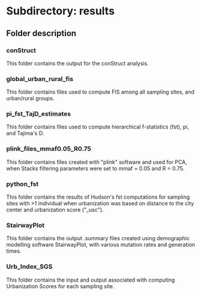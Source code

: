 # Subdirectory: results

## Folder description

### conStruct

This folder contains the output for the conStruct analysis.

### global_urban_rural_fis

This folder contains files used to compute FIS among all sampling sites, and urban/rural groups.

### pi_fst_TajD_estimates

This folder contains files used to compute hierarchical f-statistics (fst), pi, and Tajima's D.

### plink_files_mmaf0.05_R0.75

This folder contains files created with "plink" software and used for PCA, when Stacks filtering parameters were set to mmaf = 0.05 and R = 0.75.

### python_fst

This folder contains the results of Hudson's fst computations for sampling sites with >1 individual when urbanization was based on distance to the city center and urbanization score ("_usc").

### StairwayPlot

This folder contains the output .summary files created using demographic modelling software StairwayPlot, with various mutation rates and generation times.

### Urb_Index_SGS

This folder contains the input and output associated with computing Urbanization Scores for each sampling site.
